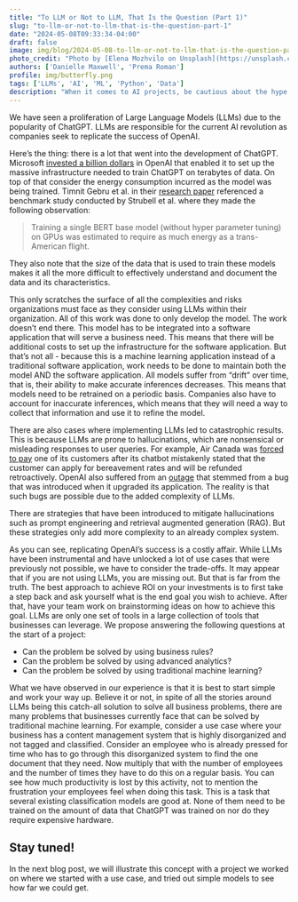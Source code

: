 ```yaml
---
title: "To LLM or Not to LLM, That Is the Question (Part 1)"
slug: "to-llm-or-not-to-llm-that-is-the-question-part-1"
date: "2024-05-08T09:33:34-04:00"
draft: false
image: img/blog/2024-05-08-to-llm-or-not-to-llm-that-is-the-question-part-1/elena-mozhvilo-unsplash.jpg
photo_credit: "Photo by [Elena Mozhvilo on Unsplash](https://unsplash.com/photos/white-and-blue-round-device-FBaJVyV_NvU?utm_content=creditCopyText&utm_medium=referral&utm_source=unsplash)"
authors: ['Danielle Maxwell', 'Prema Roman']
profile: img/butterfly.png
tags: ['LLMs', 'AI', 'ML', 'Python', 'Data']
description: "When it comes to AI projects, be cautious about the hype around cutting-edge technologies that make promises they can't deliver"
---
```


We have seen a proliferation of Large Language Models (LLMs) due to the popularity of ChatGPT.  LLMs are responsible for the current AI revolution as companies seek to replicate the success of OpenAI.

<!--more-->

Here’s the thing: there is a lot that went into the development of ChatGPT.  Microsoft [invested a billion dollars](https://www.bloomberg.com/news/articles/2023-03-13/microsoft-built-an-expensive-supercomputer-to-power-openai-s-chatgpt?sref=ExbtjcSG) in OpenAI that enabled it to set up the massive infrastructure needed to train ChatGPT on terabytes of data.  On top of that consider the energy consumption incurred as the model was being trained.  Timnit Gebru et al. in their [research paper](https://dl.acm.org/doi/10.1145/3442188.3445922) referenced a benchmark study conducted by Strubell et al. where they made the following observation:

> Training a single BERT base model (without hyper parameter tuning) on GPUs was estimated to require as much energy as a trans-American flight.   

They also note that the size of the data that is used to train these models makes it all the more difficult to effectively understand and document the data and its characteristics.  

This only scratches the surface of all the complexities and risks organizations must face as they consider using LLMs within their organization.  All of this work was done to only develop the model.  The work doesn’t end there.  This model has to be integrated into a software application that will serve a business need.  This means that there will be additional costs to set up the infrastructure for the software application.  But that’s not all - because this is a machine learning application instead of a traditional software application, work needs to be done to maintain both the model AND the software application.  All models suffer from “drift” over time, that is, their ability to make accurate inferences decreases.  This means that models need to be retrained on a periodic basis.  Companies also have to account for inaccurate inferences, which means that they will need a way to collect that information and use it to refine the model. 

There are also cases where implementing LLMs led to catastrophic results.  This is because LLMs are prone to hallucinations, which are nonsensical or misleading responses to user queries.  For example, Air Canada was [forced to pay](https://www.theguardian.com/world/2024/feb/16/air-canada-chatbot-lawsuit) one of its customers after its chatbot mistakenly stated that the customer can apply for bereavement rates and will be refunded retroactively.  OpenAI also suffered from an [outage](https://status.openai.com/incidents/ssg8fh7sfyz3) that stemmed from a bug that was introduced when it upgraded its application.  The reality is that such bugs are possible due to the added complexity of LLMs.  

There are strategies that have been introduced to mitigate hallucinations such as prompt engineering and retrieval augmented generation (RAG).  But these strategies only add more complexity to an already complex system.

As you can see, replicating OpenAI’s success is a costly affair.  While LLMs have been instrumental and have unlocked a lot of use cases that were previously not possible, we have to consider the trade-offs.  It may appear that if you are not using LLMs, you are missing out.  But that is far from the truth.  The best approach to achieve ROI on your investments is to first take a step back and ask yourself what is the end goal you wish to achieve.  After that, have your team work on brainstorming ideas on how to achieve this goal.  LLMs are only one set of tools in a large collection of tools that businesses can leverage.  We propose answering the following questions at the start of a project:

- Can the problem be solved by using business rules?
- Can the problem be solved by using advanced analytics?
- Can the problem be solved by using traditional machine learning?

What we have observed in our experience is that it is best to start simple and work your way up.  Believe it or not, in spite of all the stories around LLMs being this catch-all solution to solve all business problems, there are many problems that businesses currently face that can be solved by traditional machine learning.  For example, consider a use case where your business has a content management system that is highly disorganized and not tagged and classified.  Consider an employee who is already pressed for time who has to go through this disorganized system to find the one document that they need.  Now multiply that with the number of employees and the number of times they have to do this on a regular basis.  You can see how much productivity is lost by this activity, not to mention the frustration your employees feel when doing this task.  This is a task that several existing classification models are good at.  None of them need to be trained on the amount of data that ChatGPT was trained on nor do they require expensive hardware.

## Stay tuned!

In the next blog post, we will illustrate this concept with a project we worked on where we started with a use case, and tried out simple models to see how far we could get.


